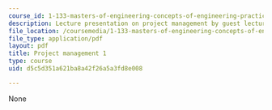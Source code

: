 ```yaml
---
course_id: 1-133-masters-of-engineering-concepts-of-engineering-practice-fall-2007
description: Lecture presentation on project management by guest lecturer Chu E. Ho.
file_location: /coursemedia/1-133-masters-of-engineering-concepts-of-engineering-practice-fall-2007/d5c5d351a621ba8a42f26a5a3fd8e008_lec_07.pdf
file_type: application/pdf
layout: pdf
title: Project management 1
type: course
uid: d5c5d351a621ba8a42f26a5a3fd8e008

---
```

None